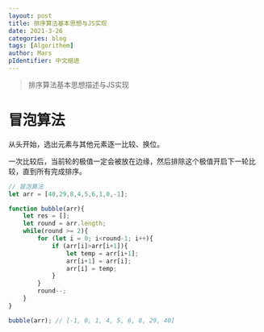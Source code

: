 ```yaml
---
layout: post
title: 排序算法基本思想与JS实现
date: 2021-3-26
categories: blog
tags: [Algorithem]
author: Mars
pIdentifier: 中文缩进
---
```


> 排序算法基本思想描述与JS实现

# 冒泡算法
从头开始，选出元素与其他元素逐一比较、换位。

一次比较后，当前轮的极值一定会被放在边缘，然后排除这个极值开启下一轮比较，直到所有完成排序。

```js
// 冒泡算法
let arr = [40,29,8,4,5,6,1,0,-1];

function bubble(arr){
    let res = [];
    let round = arr.length;
    while(round >= 2){
        for (let i = 0; i<round-1; i++){
            if (arr[i]>arr[i+1]){
                let temp = arr[i+1];
                arr[i+1] = arr[i];
                arr[i] = temp;
            }
        }
        round--;
    }
}

bubble(arr); // [-1, 0, 1, 4, 5, 6, 8, 29, 40]
```